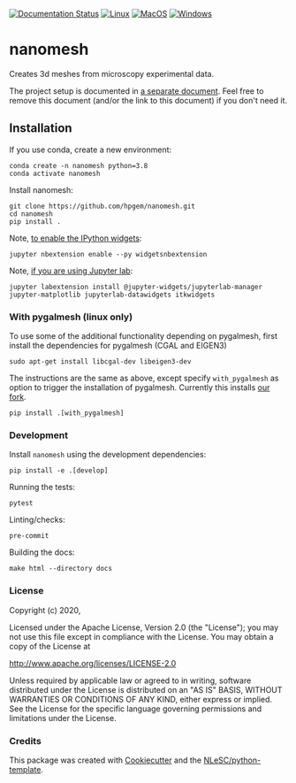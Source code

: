 [![Documentation Status](https://readthedocs.org/projects/nanomesh/badge/?version=latest)](https://nanomesh.readthedocs.io/en/latest/?badge=latest)
[![Linux](https://github.com/hpgem/nanomesh/actions/workflows/test_on_linux.yml/badge.svg)](https://github.com/hpgem/nanomesh/actions/workflows/test_on_linux.yml)
[![MacOS](https://github.com/hpgem/nanomesh/actions/workflows/test_on_macos.yaml/badge.svg)](https://github.com/hpgem/nanomesh/actions/workflows/test_on_macos.yaml)
[![Windows](https://github.com/hpgem/nanomesh/actions/workflows/test_on_windows.yaml/badge.svg)](https://github.com/hpgem/nanomesh/actions/workflows/test_on_windows.yaml)

# nanomesh

Creates 3d meshes from microscopy experimental data.

The project setup is documented in [a separate document](project_setup.rst). Feel free to remove this document (and/or
the link to this document) if you don\'t need it.

## Installation

If you use conda, create a new environment:

```
conda create -n nanomesh python=3.8
conda activate nanomesh
```

Install nanomesh:

```
git clone https://github.com/hpgem/nanomesh.git
cd nanomesh
pip install .
```

Note, [to enable the IPython widgets](https://ipywidgets.readthedocs.io/en/latest/user_install.html#installation):

```
jupyter nbextension enable --py widgetsnbextension
```

Note, [if you are using Jupyter lab](https://github.com/InsightSoftwareConsortium/itkwidgets#installation):

```
jupyter labextension install @jupyter-widgets/jupyterlab-manager jupyter-matplotlib jupyterlab-datawidgets itkwidgets
```

### With pygalmesh (linux only)

To use some of the additional functionality depending on pygalmesh,
first install the dependencies for pygalmesh (CGAL and EIGEN3)

```
sudo apt-get install libcgal-dev libeigen3-dev
```

The instructions are the same as above, except specify `with_pygalmesh` as option
to trigger the installation of pygalmesh. Currently this installs
[our fork](https://github.com/hpgem/pygalmesh).

```
pip install .[with_pygalmesh]
```

### Development

Install `nanomesh` using the development dependencies:

`pip install -e .[develop]`

Running the tests:

`pytest`

Linting/checks:

`pre-commit`

Building the docs:

```
make html --directory docs
```


### License

Copyright (c) 2020,

Licensed under the Apache License, Version 2.0 (the \"License\"); you
may not use this file except in compliance with the License. You may
obtain a copy of the License at

<http://www.apache.org/licenses/LICENSE-2.0>

Unless required by applicable law or agreed to in writing, software
distributed under the License is distributed on an \"AS IS\" BASIS,
WITHOUT WARRANTIES OR CONDITIONS OF ANY KIND, either express or implied.
See the License for the specific language governing permissions and
limitations under the License.

### Credits

This package was created with
[Cookiecutter](https://github.com/audreyr/cookiecutter) and the
[NLeSC/python-template](https://github.com/NLeSC/python-template).
